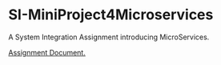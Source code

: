 # SI-MiniProject4Microservices
 A System Integration Assignment introducing MicroServices.
 
[Assignment Document.](https://github.com/FrederikBlem/SI-MicroServicesIntro/blob/main/A4-MP-MS.pdf)
